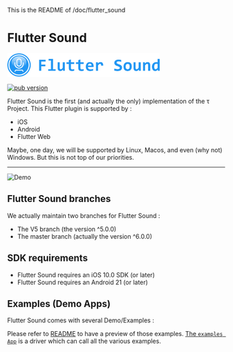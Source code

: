 This is the README of /doc/flutter_sound
# Flutter Sound

<img src="Logotype primary.png" width="70%" height="70%" />

<p align="left">
  <a href="https://dooboolab.github.io/flutter_sound/book"><img alt="pub version" src="https://img.shields.io/pub/v/flutter_sound.svg?style=flat-square"></a>
</p>

Flutter Sound is the first (and actually the only) implementation of the &tau; Project.
This Flutter plugin is supported by :
- iOS
- Android
- Flutter Web

Maybe, one day, we will be supported by Linux, Macos, and even (why not) Windows. But this is not top of our priorities.

------------------------------------------------------------------------------------------------------------------------------------

![Demo](https://user-images.githubusercontent.com/27461460/77531555-77c9ec00-6ed6-11ea-9813-320f943b08cc.gif)



## Flutter Sound branches

We actually maintain two branches for Flutter Sound :

- The V5 branch (the version ^5.0.0)
- The master branch (actually the version ^6.0.0)


## SDK requirements

- Flutter Sound requires an iOS 10.0 SDK (or later)
- Flutter Sound requires an Android 21 (or later)

## Examples (Demo Apps)

Flutter Sound comes with several Demo/Examples :

Please refer to [README](example/example.md) to have a preview of those examples.
[The `examples App`](https://github.com/dooboolab/flutter_sound/blob/master/flutter_sound/example/lib/main.dart) is a driver which can call all the various examples.


